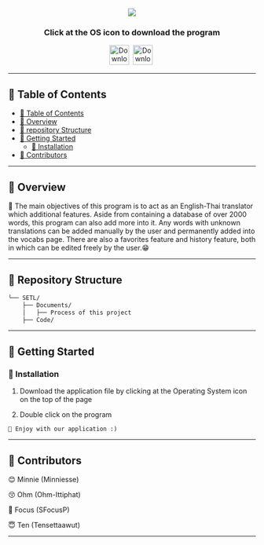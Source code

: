 <div align="center">
<h1 align="center">
<img src="https://raw.githubusercontent.com/SFocusP/SETL/main/Documents/README_assets/IMG_2569.JPG" />
<!-- <br>SETL</h1> -->
<!-- <h3>◦ HTTPStatus Exception: 401</h3> -->
<h3>Click at the OS icon to download the program</h3>

<p align="center">
<a href="https://drive.google.com/file/d/1K67zHpMtZsWzKJ2LoDhjHtXCwGASfJzK/view?usp=sharing"><img src="https://i.redd.it/ne6ukkej06t71.png" alt="Download" width="40" /></a>&nbsp;
<a href="https://drive.google.com/file/d/1K67zHpMtZsWzKJ2LoDhjHtXCwGASfJzK/view?usp=sharing"><img src="https://cdn-icons-png.flaticon.com/512/518/518713.png" alt="Download" width="40" /></a>&nbsp;
</div>

---

## 📖 Table of Contents
- [📖 Table of Contents](#-table-of-contents)
- [📍 Overview](#-overview)
- [📂 repository Structure](#-repository-structure)
- [🚀 Getting Started](#-getting-started)
    - [🔧 Installation](#-installation)
- [🤝 Contributors](#-contributors)

---


## 📍 Overview

🌱 The main objectives of this program is to act as an English-Thai translator which additional features. Aside from containing a database of over 2000 words, this program can also add more into it. Any words with unknown translations can be added manually by the user and permanently added into the vocabs page. There are also a favorites feature and history feature, both in which can be edited freely by the user.:grin:

---

<!-- ## 📦 Features

HTTPStatus Exception: 401

--- -->


## 📂 Repository Structure

```sh
└── SETL/
    ├── Documents/
    │   ├── Process of this project
    ├── Code/

```
---

## 🚀 Getting Started

### 🔧 Installation

1. Download the application file by clicking at the Operating System icon on the top of the page

2. Double click on the program

```
🤖 Enjoy with our application :)
```

---

## 🤝 Contributors

   😊 Minnie (Minniesse)

   😚 Ohm (Ohm-Ittiphat)

   🥹 Focus (SFocusP)

   😇 Ten (Tensettaawut)


---
